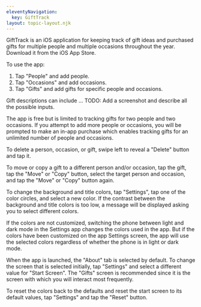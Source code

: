```yaml
---
eleventyNavigation:
  key: GiftTrack
layout: topic-layout.njk
---
```


GiftTrack is an iOS application for keeping track of
gift ideas and purchased gifts for
multiple people and multiple occasions throughout the year.
Download it from the iOS App Store.

To use the app:

1. Tap "People" and add people.
2. Tap "Occasions" and add occasions.
3. Tap "Gifts" and add gifts for specific people and occasions.

Gift descriptions can include ...
TODO: Add a screenshot and describe all the possible inputs.

The app is free but is limited to
tracking gifts for two people and two occasions.
If you attempt to add more people or occasions,
you will be prompted to make an in-app purchase which
enables tracking gifts for an unlimited number of people and occasions.

To delete a person, occasion, or gift, swipe left
to reveal a "Delete" button and tap it.

To move or copy a gift to a different person and/or occasion,
tap the gift, tap the "Move" or "Copy" button,
select the target person and occasion,
and tap the "Move" or "Copy" button again.

To change the background and title colors, tap "Settings",
tap one of the color circles, and select a new color.
If the contrast between the background and title colors is too low,
a message will be displayed asking you to select different colors.

If the colors are not customized, switching the phone between
light and dark mode in the Settings app changes the colors used in the app.
But if the colors have been customized on the app Settings screen,
the app will use the selected colors regardless of whether
the phone is in light or dark mode.

When the app is launched, the "About" tab is selected by default.
To change the screen that is selected initially,
tap "Settings" and select a different value for "Start Screen".
The "Gifts" screen is recommended since it is the screen
with which you will interact most frequently.

To reset the colors back to the defaults
and reset the start screen to its default values,
tap "Settings" and tap the "Reset" button.
